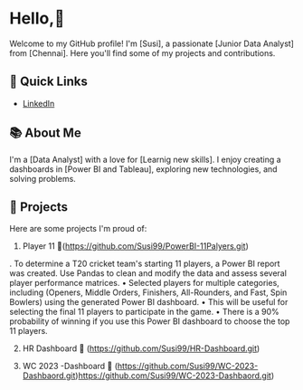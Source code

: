 
# Hello,👋

Welcome to my GitHub profile! I'm [Susi], a passionate [Junior Data Analyst] from [Chennai]. Here you'll find some of my projects and contributions.

## 🚀 Quick Links
- [LinkedIn](https://www.linkedin.com/in/susee-m/)

## 📚 About Me

I'm a [Data Analyst] with a love for [Learnig new skills]. I enjoy creating a dashboards in [Power BI and Tableau], exploring new technologies, and solving problems.

## 💼 Projects

Here are some projects I'm proud of:

1. Player 11 🌱(https://github.com/Susi99/PowerBI-11Palyers.git)

. To determine a T20 cricket team's starting 11 players, a Power BI report was created. Use Pandas to clean and modify the data and assess several player performance matrices.
•	Selected players for multiple categories, including (Openers, Middle Orders, Finishers, All-Rounders, and Fast, Spin Bowlers) using the generated Power BI dashboard.
•	This will be useful for selecting the final 11 players to participate in the game.
•	There is a 90% probability of winning if you use this Power BI dashboard to choose the top 11 players.



2. HR Dashboard 🌱 (https://github.com/Susi99/HR-Dashboard.git)

3. WC 2023 -Dashboard 🌱  (https://github.com/Susi99/WC-2023-Dashbaord.git)https://github.com/Susi99/WC-2023-Dashbaord.git)


